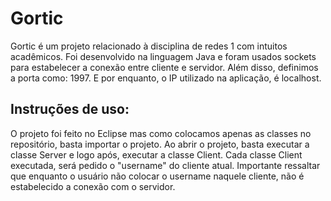 # Gortic

Gortic é um projeto relacionado à disciplina de redes 1 com intuitos acadêmicos. Foi desenvolvido na linguagem Java e foram usados sockets para estabelecer a conexão entre cliente e servidor. Além disso, definimos a porta como: 1997. E por enquanto, o IP utilizado na aplicação, é localhost.

## Instruções de uso:
O projeto foi feito no Eclipse mas como colocamos apenas as classes no repositório, basta importar o projeto.
Ao abrir o projeto, basta executar a classe Server e logo após, executar a classe Client. Cada classe Client executada, será pedido o "username" do cliente atual. Importante ressaltar que enquanto o usuário não colocar o username naquele cliente, não é estabelecido a conexão com o servidor.
